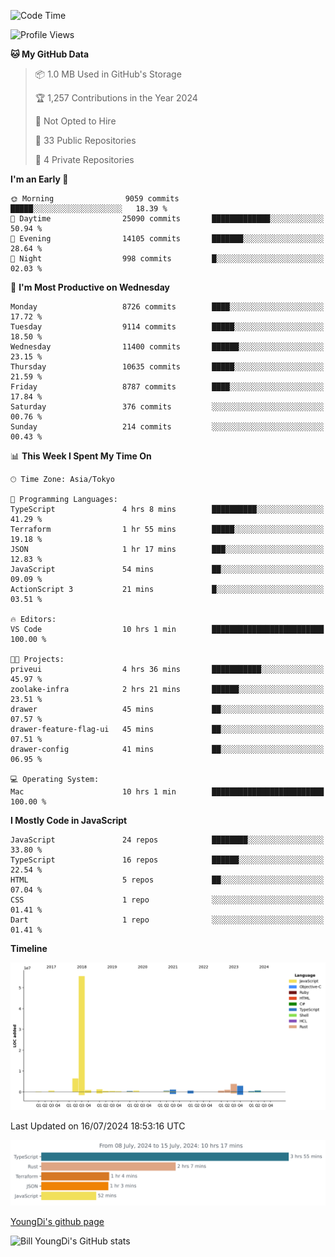 <!--START_SECTION:waka-->
![Code Time](http://img.shields.io/badge/Code%20Time-797%20hrs%2047%20mins-blue)

![Profile Views](http://img.shields.io/badge/Profile%20Views-0-blue)

**🐱 My GitHub Data** 

> 📦 1.0 MB Used in GitHub's Storage 
 > 
> 🏆 1,257 Contributions in the Year 2024
 > 
> 🚫 Not Opted to Hire
 > 
> 📜 33 Public Repositories 
 > 
> 🔑 4 Private Repositories 
 > 
**I'm an Early 🐤** 

```text
🌞 Morning                9059 commits        █████░░░░░░░░░░░░░░░░░░░░   18.39 % 
🌆 Daytime                25090 commits       █████████████░░░░░░░░░░░░   50.94 % 
🌃 Evening                14105 commits       ███████░░░░░░░░░░░░░░░░░░   28.64 % 
🌙 Night                  998 commits         █░░░░░░░░░░░░░░░░░░░░░░░░   02.03 % 
```
📅 **I'm Most Productive on Wednesday** 

```text
Monday                   8726 commits        ████░░░░░░░░░░░░░░░░░░░░░   17.72 % 
Tuesday                  9114 commits        █████░░░░░░░░░░░░░░░░░░░░   18.50 % 
Wednesday                11400 commits       ██████░░░░░░░░░░░░░░░░░░░   23.15 % 
Thursday                 10635 commits       █████░░░░░░░░░░░░░░░░░░░░   21.59 % 
Friday                   8787 commits        ████░░░░░░░░░░░░░░░░░░░░░   17.84 % 
Saturday                 376 commits         ░░░░░░░░░░░░░░░░░░░░░░░░░   00.76 % 
Sunday                   214 commits         ░░░░░░░░░░░░░░░░░░░░░░░░░   00.43 % 
```


📊 **This Week I Spent My Time On** 

```text
🕑︎ Time Zone: Asia/Tokyo

💬 Programming Languages: 
TypeScript               4 hrs 8 mins        ██████████░░░░░░░░░░░░░░░   41.29 % 
Terraform                1 hr 55 mins        █████░░░░░░░░░░░░░░░░░░░░   19.18 % 
JSON                     1 hr 17 mins        ███░░░░░░░░░░░░░░░░░░░░░░   12.83 % 
JavaScript               54 mins             ██░░░░░░░░░░░░░░░░░░░░░░░   09.09 % 
ActionScript 3           21 mins             █░░░░░░░░░░░░░░░░░░░░░░░░   03.51 % 

🔥 Editors: 
VS Code                  10 hrs 1 min        █████████████████████████   100.00 % 

🐱‍💻 Projects: 
priveui                  4 hrs 36 mins       ███████████░░░░░░░░░░░░░░   45.97 % 
zoolake-infra            2 hrs 21 mins       ██████░░░░░░░░░░░░░░░░░░░   23.51 % 
drawer                   45 mins             ██░░░░░░░░░░░░░░░░░░░░░░░   07.57 % 
drawer-feature-flag-ui   45 mins             ██░░░░░░░░░░░░░░░░░░░░░░░   07.51 % 
drawer-config            41 mins             ██░░░░░░░░░░░░░░░░░░░░░░░   06.95 % 

💻 Operating System: 
Mac                      10 hrs 1 min        █████████████████████████   100.00 % 
```

**I Mostly Code in JavaScript** 

```text
JavaScript               24 repos            ████████░░░░░░░░░░░░░░░░░   33.80 % 
TypeScript               16 repos            ██████░░░░░░░░░░░░░░░░░░░   22.54 % 
HTML                     5 repos             ██░░░░░░░░░░░░░░░░░░░░░░░   07.04 % 
CSS                      1 repo              ░░░░░░░░░░░░░░░░░░░░░░░░░   01.41 % 
Dart                     1 repo              ░░░░░░░░░░░░░░░░░░░░░░░░░   01.41 % 
```



**Timeline**

![Lines of Code chart](https://raw.githubusercontent.com/Youngdi/Youngdi/master/assets/bar_graph.png)


 Last Updated on 16/07/2024 18:53:16 UTC
<!--END_SECTION:waka-->

![wakatime](./images/stat.svg)

[YoungDi's github page](https://youngdi.github.io)

![Bill YoungDi's GitHub stats](https://github-readme-stats.vercel.app/api?username=youngdi&count_private=true&show_icons=true)
